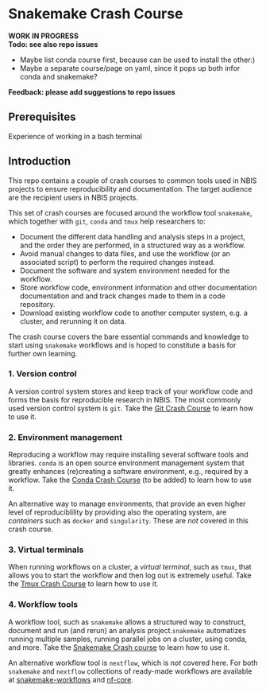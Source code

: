# Snakemake Crash Course

**WORK IN PROGRESS**  
**Todo: see also repo issues**  

- Maybe list conda course first, because can be used to install the other:)
- Maybe a separate course/page on yaml, since it pops up both infor conda and snakemake?

**Feedback: please add suggestions to repo issues**

## Prerequisites
Experience of working in a bash terminal

## Introduction

This repo contains a couple of crash courses to common tools used in NBIS projects to ensure reproducibility and documentation. The target audience are the recipient users in NBIS projects.

This set of crash courses are focused around the workflow tool `snakemake`, which together with `git`, `conda` and `tmux` help researchers to:

- Document the different data handling and analysis steps in a project, and the order they are performed, in a structured way as a workflow.
- Avoid manual changes to data files, and  use the workflow (or an associated script) to perform the required changes instead.
- Document the software and system environment needed for the workflow.
- Store workflow code, environment information and other documentation documentation and  and track changes made to them in a code repository.
- Download existing workflow code to another computer system, e.g. a cluster, and rerunning it on data.

The crash course covers the bare essential commands and knowledge to start using `snakemake` workflows and is hoped to constitute a basis for further own learning.


### 1. Version control

A version control system stores and keep track of your workflow code and forms  the basis for reproducible research in NBIS. The most commonly used version control system is `git`. Take the [Git Crash Course](/GitCrashCourse/README.md) to learn how to use it.

### 2. Environment management

Reproducing a workflow may require installing several software tools and libraries. `conda` is an open source environment management system that greatly enhances (re)creating a software environment, e.g., required by a workflow. Take the [Conda Crash Course](/CondaCrashCourse/README.md) (to be added) to learn how to use it.

An alternative way to manage environments, that provide an even higher level of reproduciblility by providing also the operating system, are *containers* such as `docker` and `singularity`. These are *not* covered in this crash course.

### 3. Virtual terminals

When running workflows on a cluster, a *virtual terminal*, such as `tmux`, that allows you to start the workflow and then log out is extremely useful. Take the [Tmux Crash Course](/TmuxCrashCourse/README.md) to learn how to use it.

### 4. Workflow tools

A workflow tool, such as `snakemake` allows a structured way to construct, document and run (and rerun) an analysis project.`snakemake` automatizes running multiple samples, running parallel jobs on a cluster, using conda, and more. Take the [Snakemake Crash course](/SnakemakeCrashCourse/README.md) to learn how to use it.

An alternative workflow tool is `nextflow`, which is *not* covered here. For both `snakemake` and `nextflow` collections of ready-made workflows are available at [snakemake-workflows](https://github.com/snakemake-workflows) and [nf-core](https://nf-co.re/pipelines).
